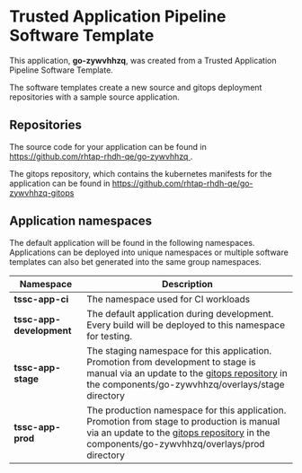 # Trusted Application Pipeline Software Template

This application, **go-zywvhhzq**, was created from a Trusted Application Pipeline Software Template.

The software templates create a new source and gitops deployment repositories with a sample source application. 

## Repositories

The source code for your application can be found in [https://github.com/rhtap-rhdh-qe/go-zywvhhzq ](https://github.com/rhtap-rhdh-qe/go-zywvhhzq ).
 
The gitops repository, which contains the kubernetes manifests for the application can be found in 
[https://github.com/rhtap-rhdh-qe/go-zywvhhzq-gitops ](https://github.com/rhtap-rhdh-qe/go-zywvhhzq-gitops ) 

## Application namespaces 

The default application will be found in the following namespaces. Applications can be deployed into unique namespaces or multiple software templates can also bet generated into the same group namespaces.  

|  Namespace   |  Description   |  
| -------- | -------- |
| **tssc-app-ci** | The namespace used for CI workloads |
| **tssc-app-development** | The default application during development. Every build will be deployed to this namespace for testing. |
| **tssc-app-stage** | The staging namespace for this application. Promotion from development to stage is manual via an update to the [gitops repository](https://github.com/rhtap-rhdh-qe/go-zywvhhzq-gitops ) in the components/go-zywvhhzq/overlays/stage directory |
| **tssc-app-prod** | The production namespace for this application. Promotion from stage to production is manual via an update to the [gitops repository](https://github.com/rhtap-rhdh-qe/go-zywvhhzq-gitops ) in the components/go-zywvhhzq/overlays/prod directory |